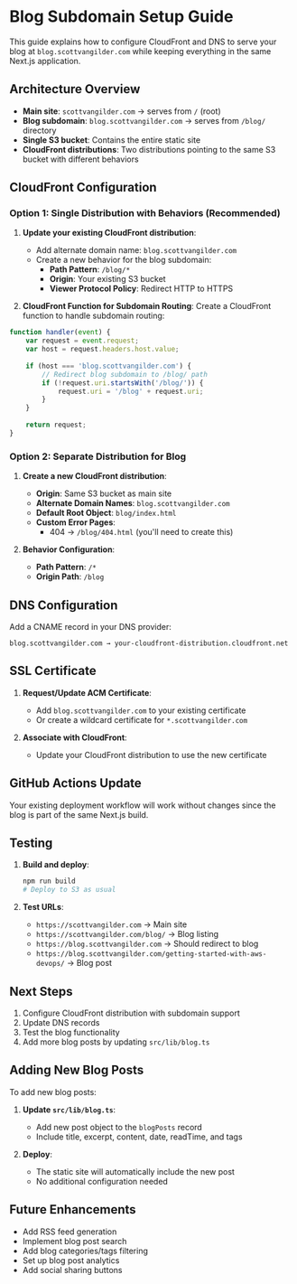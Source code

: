 # Blog Subdomain Setup Guide

This guide explains how to configure CloudFront and DNS to serve your blog at `blog.scottvangilder.com` while keeping everything in the same Next.js application.

## Architecture Overview

- **Main site**: `scottvangilder.com` → serves from `/` (root)
- **Blog subdomain**: `blog.scottvangilder.com` → serves from `/blog/` directory
- **Single S3 bucket**: Contains the entire static site
- **CloudFront distributions**: Two distributions pointing to the same S3 bucket with different behaviors

## CloudFront Configuration

### Option 1: Single Distribution with Behaviors (Recommended)

1. **Update your existing CloudFront distribution**:
   - Add alternate domain name: `blog.scottvangilder.com`
   - Create a new behavior for the blog subdomain:
     - **Path Pattern**: `/blog/*`
     - **Origin**: Your existing S3 bucket
     - **Viewer Protocol Policy**: Redirect HTTP to HTTPS

2. **CloudFront Function for Subdomain Routing**:
   Create a CloudFront function to handle subdomain routing:

```javascript
function handler(event) {
    var request = event.request;
    var host = request.headers.host.value;
    
    if (host === 'blog.scottvangilder.com') {
        // Redirect blog subdomain to /blog/ path
        if (!request.uri.startsWith('/blog/')) {
            request.uri = '/blog' + request.uri;
        }
    }
    
    return request;
}
```

### Option 2: Separate Distribution for Blog

1. **Create a new CloudFront distribution**:
   - **Origin**: Same S3 bucket as main site
   - **Alternate Domain Names**: `blog.scottvangilder.com`
   - **Default Root Object**: `blog/index.html`
   - **Custom Error Pages**: 
     - 404 → `/blog/404.html` (you'll need to create this)

2. **Behavior Configuration**:
   - **Path Pattern**: `/*`
   - **Origin Path**: `/blog`

## DNS Configuration

Add a CNAME record in your DNS provider:
```
blog.scottvangilder.com → your-cloudfront-distribution.cloudfront.net
```

## SSL Certificate

1. **Request/Update ACM Certificate**:
   - Add `blog.scottvangilder.com` to your existing certificate
   - Or create a wildcard certificate for `*.scottvangilder.com`

2. **Associate with CloudFront**:
   - Update your CloudFront distribution to use the new certificate

## GitHub Actions Update

Your existing deployment workflow will work without changes since the blog is part of the same Next.js build.

## Testing

1. **Build and deploy**:
   ```bash
   npm run build
   # Deploy to S3 as usual
   ```

2. **Test URLs**:
   - `https://scottvangilder.com` → Main site
   - `https://scottvangilder.com/blog/` → Blog listing
   - `https://blog.scottvangilder.com` → Should redirect to blog
   - `https://blog.scottvangilder.com/getting-started-with-aws-devops/` → Blog post

## Next Steps

1. Configure CloudFront distribution with subdomain support
2. Update DNS records
3. Test the blog functionality
4. Add more blog posts by updating `src/lib/blog.ts`

## Adding New Blog Posts

To add new blog posts:

1. **Update `src/lib/blog.ts`**:
   - Add new post object to the `blogPosts` record
   - Include title, excerpt, content, date, readTime, and tags

2. **Deploy**:
   - The static site will automatically include the new post
   - No additional configuration needed

## Future Enhancements

- Add RSS feed generation
- Implement blog post search
- Add blog categories/tags filtering
- Set up blog post analytics
- Add social sharing buttons